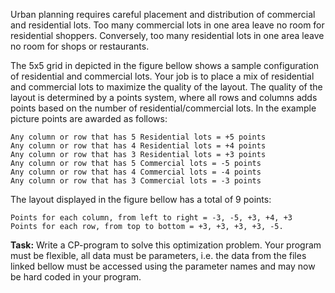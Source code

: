 Urban planning requires careful placement and distribution of commercial and residential lots. Too many commercial lots in one area leave no room for residential shoppers. Conversely, too many residential lots in one area leave no room for shops or restaurants.

The 5x5 grid in depicted in the figure bellow shows a sample configuration of residential and commercial lots. Your job is to place a mix of residential and commercial lots to maximize the quality of the layout. The quality of the layout is determined by a points system, where all rows and columns adds points based on the number of residential/commercial lots. In the example picture points are awarded as follows:

    Any column or row that has 5 Residential lots = +5 points
    Any column or row that has 4 Residential lots = +4 points
    Any column or row that has 3 Residential lots = +3 points
    Any column or row that has 5 Commercial lots = -5 points
    Any column or row that has 4 Commercial lots = -4 points
    Any column or row that has 3 Commercial lots = -3 points

The layout displayed in the figure bellow has a total of 9 points:

    Points for each column, from left to right = -3, -5, +3, +4, +3
    Points for each row, from top to bottom = +3, +3, +3, +3, -5.

**Task:** Write a CP-program to solve this optimization problem. Your program must be flexible, all data must be parameters, i.e. the data from the files linked bellow must be accessed using the parameter names and may now be hard coded in your program.
